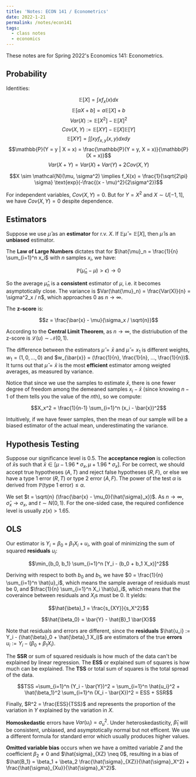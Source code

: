 ```yaml
---
title: 'Notes: ECON 141 / Econometrics'
date: 2022-1-21
permalink: /notes/econ141
tags:
  - class notes
  - economics
---
```


These notes are for Spring 2022's Economics 141: Econometrics.

## Probability

Identities:

$$\mathbb{E}[X] = \int xf_x(x) dx$$
$$\mathbb{E}[aX + b] = a\mathbb{E}[X] + b$$
$$Var(X) := \mathbb{E}[X^2] - \mathbb{E}[X]^2$$
$$Cov(X, Y) := \mathbb{E}[XY] - \mathbb{E}[X] \mathbb{E}[Y]$$
$$\mathbb{E}[XY] = \int \int xy f_{x, y} (x, y) dx dy$$
$$\mathbb{P}(Y = y | X = x) = \frac{\mathbb{P}(Y = y, X = x)}{\mathbb{P}(X = x)}$$
$$Var(X + Y) = Var(X) + Var(Y) + 2Cov(X, Y)$$


$$X \sim \mathcal{N}(\mu, \sigma^2) \implies f_X(x) = \frac{1}{\sqrt{2\pi} \sigma} \text{exp}(-\frac{(x - \mu)^2}{2\sigma^2})$$

For independent variables, $Cov(X, Y) = 0$. But for $Y = X^2$ and $X \sim U[-1, 1]$, we have $Cov(X, Y) = 0$ despite dependence.

## Estimators

Suppose we use $\hat{\mu}$ as an **estimator** for r.v. $X$. If $\mathbb{E}{\hat{\mu}} = \mathbb{E}[X]$, then $\hat{\mu}$ is an **unbiased** estimator.

The **Law of Large Numbers** dictates that for $\hat{\mu}_n = \frac{1}{n} \sum_{i=1}^n x_i$ with $n$ samples $x_i$, we have:

$$\mathbb{P}(\hat{\mu}_n - \mu) > \epsilon) \to 0$$

So the average $\hat{\mu}_n$ is a **consistent** estimator of $\mu$, i.e. it becomes asymptotically close. The variance is $Var(\hat{\mu}_n) = \frac{Var(X)}{n} = \sigma^2_x / n$, which approaches $0$ as $n \to \infty$.

The **z-score** is:

$$z = \frac{\bar{x} - \mu}{\sigma_x / \sqrt{n}}$$

According to the **Central Limit Theorem**, as $n \to \infty$, the distriubution of the z-score is $\mathcal{L}(u) \sim \mathcal{N}(0, 1)$.

The difference between the estimators $\hat{\mu} = \bar{x}$ and $\check{\mu} = x_1$ is different weights, $w_1 = (1, 0, ..., 0)$ and $w_{\bar{x}} = (\frac{1}{n}, \frac{1}{n}, ..., \frac{1}{n})$. It turns out that $\hat{\mu} = \bar{x}$ is the most **efficient** estimator among weigted averages, as measured by variance.

Notice that since we use the samples to estimate $\bar{x}$, there is one fewer degree of freedom among the demeaned samples $x_i - \bar{x}$ (since knowing $n-1$ of them tells you the value of the $n$th), so we compute:

$$X_x^2 = \frac{1}{n-1} \sum_{i=1}^n (x_i - \bar{x})^2$$

Intuitively, if we have fewer samples, then the mean of our sample will be a biased estimator of the actual mean, underestimating the variance.

## Hypothesis Testing

Suppose our significance level is 0.5. The **acceptance region** is collection of $\bar{x}$s such that $\bar{x} \in [\mu - 1.96 * \sigma_x, \mu + 1.96 * \sigma_x]$. For be correct, we should accept true hypotheses $(A, T)$ and reject false hypotheses $(R, F)$, or else we have a type 1 error $(R, T)$ or type 2 error $(A, F)$. The power of the test $\alpha$ is derived from $\mathbb{P}(\text{type 1 error}) \leq \alpha$.

We set $t = \sqrt{n} (\frac{\bar{x} - \mu_0}{\hat{\sigma}_x})$. As $n \to \infty$, $\hat{\sigma}_x \to \sigma_x$, and $t \sim N(0, 1)$. For the one-sided case, the required confidence level is usually $z(x) > 1.65$.

## OLS

Our estimator is $Y_i = \beta_0 + \beta_1 X_i + u_i$, with goal of minimizing the sum of squared **residuals** $u_i$:

$$\min_{b_0, b_1} \sum_{i=1}^n [Y_i - (b_0 + b_1 X_x)]^2$$

Deriving with respect to both $b_0$ and $b_1$, we have $0 = \frac{1}{n} \sum_{i=1}^n \hat{u}_i$, which means the sample average of residuals must be 0, and $\frac{1}{n}  \sum_{i=1}^n X_i \hat{u}_i$, which means that the coveraince between residuals and $X_i$s must be 0. It yields:

$$\hat{\beta}_1 = \frac{s_{XY}}{s_X^2}$$

$$\hat{\beta_0} = \bar{Y} - \hat{B}_1 \bar{X}$$

Note that residuals and errors are different, since the **residuals** $\hat{u_i} := Y_i - (\hat{\beta}_0 + \hat{\beta}_1 X_i)$ are estimators of the true **errors** $u_i := Y_i - (\beta_0 + \beta_1 X_i)$.

The **SSR** or sum of squared residuals is how much of the data can't be explained by linear regression. The **ESS** or explained sum of squares is how much can be explained. The **TSS** or total sum of squares is the total spread of the data.

$$TSS =\sum_{i=1}^n (Y_i - \bar{Y})^2 = \sum_{i=1}^n \hat{u_i}^2 + \hat{\beta_1}^2 \sum_{i=1}^n (X_i - \bar{X})^2 = ESS + SSR$$

Finally, $R^2 = \frac{ESS}{TSS}$ and represents the proportion of the variation in $Y$ explained by the variation in $X$.

**Homoskedastic** errors have $Var(u_i) = \sigma_u^2$. Under heteroskedasticity, $\hat{\beta}_1$ will be consistent, unbiased, and asymptotically normal but not efficent. We use a different formula for standard error which usually produces higher values.

**Omitted variable bias** occurs when we have a omitted variable $Z$ and the coefficient $\beta_2 \neq 0$ and $\hat{sigma}_{XZ} \neq 0$, resulting in a bias of $\hat{B_1} = \beta_1 + \beta_2 \frac{\hat{\sigma}_{XZ}}{\hat{\sigma}_X^2} + \frac{\hat{\sigma}_{Xu}}{\hat{\sigma}_X^2}$.

